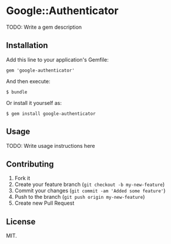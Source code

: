 # Google::Authenticator

TODO: Write a gem description

## Installation

Add this line to your application's Gemfile:

    gem 'google-authenticator'

And then execute:

    $ bundle

Or install it yourself as:

    $ gem install google-authenticator

## Usage

TODO: Write usage instructions here

## Contributing

1. Fork it
2. Create your feature branch (`git checkout -b my-new-feature`)
3. Commit your changes (`git commit -am 'Added some feature'`)
4. Push to the branch (`git push origin my-new-feature`)
5. Create new Pull Request


## License

MIT.